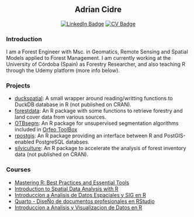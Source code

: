 <div align='center'>

  ## Adrian Cidre
  
  [![LinkedIn Badge](https://img.shields.io/badge/My-LinkedIn-blue)](https://www.linkedin.com/in/adrian-cidre/)
  [![CV Badge](https://img.shields.io/badge/My-CV-critical)](https://adrian-cidre.com/about)
</div>


### Introduction

I am a Forest Engineer with Msc. in Geomatics, Remote Sensing and Spatial Models applied to Forest Management. I am currently working at the University of Córdoba (Spain) as Forestry Researcher, and also teaching R through the Udemy platform (more info below).

### Projects

- [duckspatial](https://github.com/Cidree/duckspatial): A small wrapper around reading/writting functions to DuckDB database in R (not published on CRAN).
- [forestdata](https://github.com/Cidree/forestdata): An R package with some functions to retrieve forestry and land cover data from various sources.
- [OTBsegm](https://github.com/Cidree/OTBsegm): An R package for unsupervised segmentation algorithms included in [Orfeo ToolBox](https://www.orfeo-toolbox.org/)
- [rpostgis](https://cidree.github.io/rpostgis/): An R package providing an interface between R and PostGIS-enabled PostgreSQL databses.
- [silviculture](https://github.com/Cidree/silviculture): An R package to accelerate the analysis of forest inventory data (not published on CRAN).

### Courses

- [Mastering R: Best Practices and Essential Tools](https://adrian-cidre.com/02_courses/05_best_r_practices.html)
- [Introduction to Spatial Data Analysis with R](https://adrian-cidre.com/02_courses/03_spatial_data_en)
- [Introduccion a Analisis de Datos Espaciales y SIG en R](https://adrian-cidre.com/02_courses/02_spatial_data_es)
- [Quarto - DiseÑo de documentos profesionales en RStudio](https://adrian-cidre.com/02_courses/00_quarto_es)
- [Introduccion a Analisis y Visualizacion de Datos en R](https://adrian-cidre.com/02_courses/01_data_analysis_es)

<!--
**Cidree/Cidree** is a ✨ _special_ ✨ repository because its `README.md` (this file) appears on your GitHub profile.

Here are some ideas to get you started:

- 🔭 I’m currently working on ...
- 🌱 I’m currently learning ...
- 👯 I’m looking to collaborate on ...
- 🤔 I’m looking for help with ...
- 💬 Ask me about ...
- 📫 How to reach me: ...
- 😄 Pronouns: ...
- ⚡ Fun fact: ...
-->
